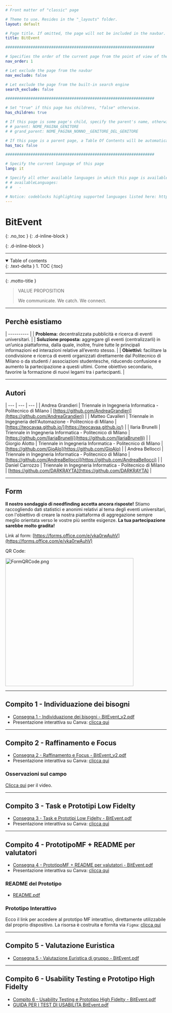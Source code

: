 ```yaml
---
# Front matter of "classic" page

# Theme to use. Resides in the "_layouts" folder.
layout: default

# Page title. If omitted, the page will not be included in the navbar.
title: BitEvent

#################################################################

# Specifies the order of the current page from the point of view of the navbar. Can have repetition in the numbers, for parent-child hierarchies.
nav_order: 1

# Let exclude the page from the navbar
nav_exclude: false

# Let exclude the page from the built-in search engine
search_exclude: false

#################################################################

# Set "true" if this page has childrens, "false" otherwise.
has_children: true

# If this page is some page's child, specify the parent's name, otherwise comment out the option. If this page is some page's grandchild, specify grandparent's name, otherwise comment out the option.
# # parent: NOME_PAGINA_GENITORE
# # grand_parent: NOME_PAGINA_NONNO__GENITORE_DEL_GENITORE

# If this page is a parent page, a Table Of Contents will be automatically generated containing all related child pages. Use the option below to disable this functionality. Should always be set to "false".
has_toc: false

#################################################################

# Specify the current language of this page
lang: it

# Specify all other available languages in which this page is available. If there's no other language in addition to "lang", comment out this option.
# # availableLanguages:
# #   - 

# Notice: codeblocks highlighting supported languages listed here: https://www.fabriziomusacchio.com/blog/2021-08-11-Syntax_Highlighting_in_Jekyll/
---
```


# BitEvent
{: .no_toc }
{: .d-inline-block }

<div id="grn-deploy-webstatic-label-1"></div>
{: .d-inline-block }

<script type="module">
  selfsustainable_fill_labels_state("grn-deploy-webstatic-label-1");
</script>

<div id="fondamentihci-label-1"></div>

<script type="module">
  selfsustainable_fill_labels_state("fondamentihci-label-1");
</script>

---

<!-- Table of contents -->
<details open markdown="block">
  <summary>
    Table of contents
  </summary>
  {: .text-delta }
1. TOC
{:toc}
</details>

---

{: .motto-title }
> <p class="blockquote-title-fixer-purple">VALUE PROPOSITION</p>
>
> We communicate. We catch. We connect.

---

## Perchè esistiamo

| ---------- |
| __Problema:__ decentralizzata pubblicità e ricerca di eventi universitari. |
| __Soluzione proposta:__ aggregare gli eventi (centralizzarli) in un’unica piattaforma, dalla quale, inoltre, fruire tutte le principali informazioni ed interazioni relative all’evento stesso.  |
| __Obiettivi:__ facilitare la condivisione e ricerca di eventi organizzati direttamente dal Politecnico di Milano o da studenti / associazioni studentesche, riducendo confusione e aumento la partecipazione a questi ultimi. Come obiettivo secondario, favorire la formazione di nuovi legami tra i partecipanti.    |

---

## Autori

| --- | --- | --- |
| Andrea Grandieri  | Triennale in Ingegneria Informatica - Politecnico di Milano | [https://github.com/AndreaGrandieri](https://github.com/AndreaGrandieri)    |
| Matteo Cavalleri   | Triennale in Ingegneria dell'Automazione - Politecnico di Milano | [https://teocavaa.github.io/](https://teocavaa.github.io/)    |
| Ilaria Brunelli   | Triennale in Ingegneria Informatica - Politecnico di Milano | [https://github.com/IlariaBrunelli](https://github.com/IlariaBrunelli)    |
| Giorgio Alotto   | Triennale in Ingegneria Informatica - Politecnico di Milano | [https://github.com/GioAlo](https://github.com/GioAlo)    |
| Andrea Bellocci   | Triennale in Ingegneria Informatica - Politecnico di Milano | [https://github.com/AndreaBellocci](https://github.com/AndreaBellocci)    |
| Daniel Carrozzo   | Triennale in Ingegneria Informatica - Politecnico di Milano | [https://github.com/DARKRAYTA](https://github.com/DARKRAYTA)    |

---

## Form

__Il nostro sondaggio di needfinding accetta ancora risposte!__ Stiamo raccogliendo dati statistici e anonimi relativi al tema degli eventi universitari, con l'obiettivo di creare la nostra piattaforma di aggregazione sempre meglio orientata verso le vostre più sentite esigenze. __La tua partecipazione sarebbe molto gradita!__

Link al form: [https://forms.office.com/e/vka0rwAuhV](https://forms.office.com/e/vka0rwAuhV)

QR Code:

<a href="/BitEvent/assets/FormQRCode.png"><img src="/BitEvent/assets/FormQRCode.png" alt="FormQRCode.png" width="400" height="400"/></a>

---

## Compito 1 - Individuazione dei bisogni

- <i class="fa-solid fa-file-pdf fa-2x"></i> [Consegna 1 - Individuazione dei bisogni - BitEvent_v2.pdf](/BitEvent/src/C1/Consegna_1_Individuazione_dei_bisogni_BitEvent_v2.pdf)
- Presentazione interattiva su Canva: [clicca qui](https://www.canva.com/design/DAFwwAPnjN0/dsUYdsN7M9QpMw6hwhEgmQ/view?utm_content=DAFwwAPnjN0&utm_campaign=designshare&utm_medium=link&utm_source=publishsharelink)

---

## Compito 2 - Raffinamento e Focus

- <i class="fa-solid fa-file-pdf fa-2x"></i> [Consegna 2 - Raffinamento e Focus - BitEvent_v2.pdf](/BitEvent/src/C2/Consegna_2_Raffinamento_e_Focus_BitEvent_v2.pdf)
- Presentazione interattiva su Canva: [clicca qui](https://www.canva.com/design/DAFxo3eyjtA/leQNDSOOdfTMM8C9Bz0paQ/view?utm_content=DAFxo3eyjtA&utm_campaign=share_your_design&utm_medium=link&utm_source=shareyourdesignpanel)

### Osservazioni sul campo

[Clicca qui](https://drive.google.com/file/d/12LGuekGLyiznYe-I3jfz_EkT7UoQhvNV/view) per il video.

---

## Compito 3 - Task e Prototipi Low Fidelty

- <i class="fa-solid fa-file-pdf fa-2x"></i> [Consegna 3 - Task e Prototipi Low Fidelty - BitEvent.pdf](/BitEvent/src/C3/Consegna_3_Task_e_Prototipi_Low_Fidelty_BitEvent.pdf)
- Presentazione interattiva su Canva:  [clicca qui](https://www.canva.com/design/DAFzhQdF6rQ/G1qF0lQ1ir2qeLkyCkzFhQ/view?utm_content=DAFzhQdF6rQ&utm_campaign=designshare&utm_medium=link&utm_source=editor)

---

## Compito 4 - PrototipoMF + README per valutatori

- <i class="fa-solid fa-file-pdf fa-2x"></i> [Consegna 4 - PrototipoMF + README per valutatori - BitEvent.pdf](/BitEvent/src/C4/Consegna_4_PrototipoMF_+_README_per_valutatori_BitEvent.pdf)
- Presentazione interattiva su Canva: [clicca qui](https://www.canva.com/design/DAF1TE630pE/WXOgwDZQjzDYDU25A-2ioQ/view?utm_content=DAF1TE630pE&utm_campaign=designshare&utm_medium=link&utm_source=editor)

### README del Prototipo

- <i class="fa-solid fa-file-pdf fa-2x"></i> [README.pdf](/BitEvent/src/C4/README.pdf)

### Prototipo Interattivo

Ecco il link per accedere al prototipo MF interattivo, direttamente utilizzabile dal proprio dispositivo. La risorsa è costruita e fornita via `Figma`: [clicca qui](https://www.figma.com/file/DAz4no1XOLINWNiegq30Qk/booo?type=design&node-id=0%3A1&mode=design&t=670M4kiKRDsLjf1R-1)

---

## Compito 5 - Valutazione Euristica

- <i class="fa-solid fa-file-pdf fa-2x"></i> [Consegna 5 - Valutazione Euristica di gruppo - BitEvent.pdf](/BitEvent/src/C5/Consegna_5_Valutazione_Euristica_di_gruppo_BitEvent.pdf)

---

## Compito 6 - Usability Testing e Prototipo High Fidelty

- <i class="fa-solid fa-file-pdf fa-2x"></i> [Compito 6 - Usability Testing e Prototipo High Fidelty - BitEvent.pdf](/BitEvent/src/C6/Consegna_6_Usability_Testing_e_Prototipo_High_Fidelty_BitEvent.pdf)
- <i class="fa-solid fa-file-pdf fa-2x"></i> [GUIDA PER I TEST DI USABILITA BitEvent.pdf](/BitEvent/src/C6/GUIDA_PER_I_TEST_DI_USABILITA_BitEvent.pdf)
